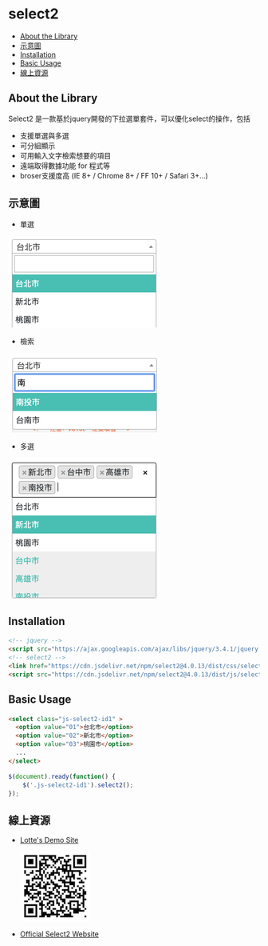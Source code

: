 # select2

<!-- toc -->


- [About the Library](#about-the-library)
- [示意圖](#示意圖)
- [Installation](#installation)
- [Basic Usage](#basic-usage)  
- [線上資源](#%e7%b7%9a%e4%b8%8a%e8%b3%87%e6%ba%90)

<!-- tocstop -->

## About the Library

Select2 是一款基於jquery開發的下拉選單套件，可以優化select的操作，包括

- 支援單選與多選
- 可分組顯示
- 可用輸入文字檢索想要的項目
- 遠端取得數據功能 for 程式等
- broser支援度高 (IE 8+ / Chrome 8+ / FF 10+ / Safari 3+...)


## 示意圖


- 單選

![printscreen](images/01.png)

- 檢索

![printscreen](images/02.png)

- 多選

![printscreen](images/03.png)


## Installation


```html
<!-- jquery -->
<script src="https://ajax.googleapis.com/ajax/libs/jquery/3.4.1/jquery.min.js"></script>
<!-- select2 -->
<link href="https://cdn.jsdelivr.net/npm/select2@4.0.13/dist/css/select2.min.css" rel="stylesheet" />
<script src="https://cdn.jsdelivr.net/npm/select2@4.0.13/dist/js/select2.js"></script>

```

## Basic Usage


```html
<select class="js-select2-id1" >
  <option value="01">台北市</option>
  <option value="02">新北市</option>
  <option value="03">桃園市</option>
  ...
</select>
```
```js
$(document).ready(function() {
    $('.js-select2-id1').select2();
});
```


## 線上資源

- [Lotte's Demo Site](https://lottevic.github.io/select2demo/src)

  ![printscreen](images/qr-code.png)
- [Official Select2 Website](https://select2.org/)
